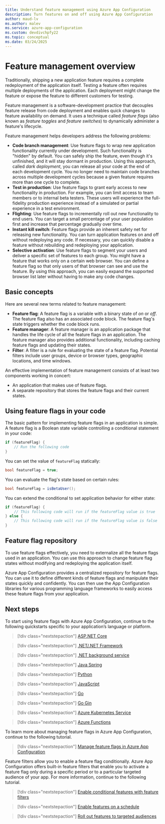 ```yaml
---
title: Understand feature management using Azure App Configuration
description: Turn features on and off using Azure App Configuration 
author: maud-lv
ms.author: malev
ms.service: azure-app-configuration
ms.custom: devdivchpfy22
ms.topic: conceptual
ms.date: 03/24/2025
---
```


# Feature management overview

Traditionally, shipping a new application feature requires a complete redeployment of the application itself. Testing a feature often requires multiple deployments of the application. Each deployment might change the feature or expose the feature to different customers for testing.  

Feature management is a software-development practice that decouples feature release from code deployment and enables quick changes to feature availability on demand. It uses a technique called *feature flags* (also known as *feature toggles* and *feature switches*) to dynamically administer a feature's lifecycle.

Feature management helps developers address the following problems:

* **Code branch management**: Use feature flags to wrap new application functionality currently under development. Such functionality is "hidden" by default. You can safely ship the feature, even though it's unfinished, and it will stay dormant in production. Using this approach, called *dark deployment*, you can release all your code at the end of each development cycle. You no longer need to maintain code branches across multiple development cycles because a given feature requires more than one cycle to complete.
* **Test in production**: Use feature flags to grant early access to new functionality in production. For example, you can limit access to team members or to internal beta testers. These users will experience the full-fidelity production experience instead of a simulated or partial experience in a test environment.
* **Flighting**: Use feature flags to incrementally roll out new functionality to end users. You can target a small percentage of your user population first and increase that percentage gradually over time.
* **Instant kill switch**: Feature flags provide an inherent safety net for releasing new functionality. You can turn application features on and off without redeploying any code. If necessary, you can quickly disable a feature without rebuilding and redeploying your application.
* **Selective activation**: Use feature flags to segment your users and deliver a specific set of features to each group. You might have a feature that works only on a certain web browser. You can define a feature flag so that only users of that browser can see and use the feature. By using this approach, you can easily expand the supported browser list later without having to make any code changes.

## Basic concepts

Here are several new terms related to feature management:

* **Feature flag**: A feature flag is a variable with a binary state of *on* or *off*. The feature flag also has an associated code block. The feature flag's state triggers whether the code block runs.
* **Feature manager**: A feature manager is an application package that handles the life cycle of all the feature flags in an application. The feature manager also provides additional functionality, including caching feature flags and updating their states.
* **Filter**: A filter is a rule for evaluating the state of a feature flag. Potential filters include user groups, device or browser types, geographic locations, and time windows.

An effective implementation of feature management consists of at least two components working in concert:

* An application that makes use of feature flags.
* A separate repository that stores the feature flags and their current states.

## Using feature flags in your code

The basic pattern for implementing feature flags in an application is simple. A feature flag is a Boolean state variable controlling a conditional statement in your code:

```csharp
if (featureFlag) {
    // Run the following code
}
```

You can set the value of `featureFlag` statically:

```csharp
bool featureFlag = true;
```

You can evaluate the flag's state based on certain rules:

```csharp
bool featureFlag = isBetaUser();
```

You can extend the conditional to set application behavior for either state:

```csharp
if (featureFlag) {
    // This following code will run if the featureFlag value is true
} else {
    // This following code will run if the featureFlag value is false
}
```

## Feature flag repository

To use feature flags effectively, you need to externalize all the feature flags used in an application. You can use this approach to change feature flag states without modifying and redeploying the application itself.

Azure App Configuration provides a centralized repository for feature flags. You can use it to define different kinds of feature flags and manipulate their states quickly and confidently. You can then use the App Configuration libraries for various programming language frameworks to easily access these feature flags from your application.

## Next steps

To start using feature flags with Azure App Configuration, continue to the following quickstarts specific to your application’s language or platform.

> [!div class="nextstepaction"]
> [ASP.NET Core](./quickstart-feature-flag-aspnet-core.md)

> [!div class="nextstepaction"]
> [.NET/.NET Framework](./quickstart-feature-flag-dotnet.md)

> [!div class="nextstepaction"]
> [.NET background service](./quickstart-feature-flag-dotnet-background-service.md)

> [!div class="nextstepaction"]
> [Java Spring](./quickstart-feature-flag-spring-boot.md)

> [!div class="nextstepaction"]
> [Python](./quickstart-feature-flag-python.md)

> [!div class="nextstepaction"]
> [JavaScript](./quickstart-feature-flag-javascript.md)

> [!div class="nextstepaction"]
> [Go](./quickstart-feature-flag-go-console.md)

> [!div class="nextstepaction"]
> [Go Gin](./quickstart-feature-flag-go-gin.md)

> [!div class="nextstepaction"]
> [Azure Kubernetes Service](./quickstart-feature-flag-azure-kubernetes-service.md)

> [!div class="nextstepaction"]
> [Azure Functions](./quickstart-feature-flag-azure-functions-csharp.md)

To learn more about managing feature flags in Azure App Configuration, continue to the following tutorial.

> [!div class="nextstepaction"]
> [Manage feature flags in Azure App Configuration](./manage-feature-flags.md)

Feature filters allow you to enable a feature flag conditionally. Azure App Configuration offers built-in feature filters that enable you to activate a feature flag only during a specific period or to a particular targeted audience of your app. For more information, continue to the following tutorial.

> [!div class="nextstepaction"]
> [Enable conditional features with feature filters](./howto-feature-filters.md)

> [!div class="nextstepaction"]
> [Enable features on a schedule](./howto-timewindow-filter.md)

> [!div class="nextstepaction"]
> [Roll out features to targeted audiences](./howto-targetingfilter.md)

